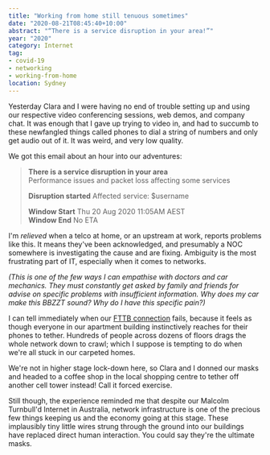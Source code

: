 ```yaml
---
title: "Working from home still tenuous sometimes"
date: "2020-08-21T08:45:40+10:00"
abstract: "“There is a service disruption in your area!”"
year: "2020"
category: Internet
tag:
- covid-19
- networking
- working-from-home
location: Sydney
---
```

Yesterday Clara and I were having no end of trouble setting up and using our respective video conferencing sessions, web demos, and company chat. It was enough that I gave up trying to video in, and had to succumb to these newfangled things called phones to dial a string of numbers and only get audio out of it. It was weird, and very low quality.

We got this email about an hour into our adventures:

> **There is a service disruption in your area**   
> Performance issues and packet loss affecting some services
> 
> **Disruption started** Affected service: $username
>
> **Window Start** Thu 20 Aug 2020 11:05AM AEST    
> **Window End** No ETA

I'm *relieved* when a telco at home, or an upstream at work, reports problems like this. It means they've been acknowledged, and presumably a NOC somewhere is investigating the cause and are fixing. Ambiguity is the most frustrating part of IT, especially when it comes to networks.

*(This is one of the few ways I can empathise with doctors and car mechanics. They must constantly get asked by family and friends for advise on specific problems with insufficient information. Why does my car make this BBZZT sound? Why do I have this specific pain?)*

I can tell immediately when our [FTTB connection](https://en.wikipedia.org/wiki/Fiber_to_the_x#FTTB "Fibre to the Basement") fails, because it feels as though everyone in our apartment building instinctively reaches for their phones to tether. Hundreds of people across dozens of floors drags the whole network down to crawl; which I suppose is tempting to do when we're all stuck in our carpeted homes.

We're not in higher stage lock-down here, so Clara and I donned our masks and headed to a coffee shop in the local shopping centre to tether off another cell tower instead! Call it forced exercise.

Still though, the experience reminded me that despite our Malcolm Turnbull'd Internet in Australia, network infrastructure is one of the precious few things keeping us and the economy going at this stage. These implausibly tiny little wires strung through the ground into our buildings have replaced direct human interaction. You could say they're the ultimate masks.

